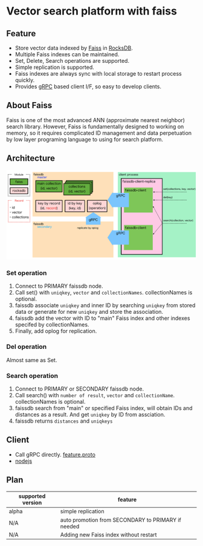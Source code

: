 # Vector search platform with faiss
## Feature
- Store vector data indexed by [Faiss](https://github.com/facebookresearch/faiss) in [RocksDB](https://rocksdb.org//).
- Multiple Faiss indexes can be maintained.
- Set, Delete, Search operations are supported.
- Simple replication is supported.
- Faiss indexes are always sync with local storage to restart process quickly.
- Provides [gRPC](https://grpc.io/) based client I/F, so easy to develop clients.

## About Faiss
Faiss is one of the most advanced ANN (approximate nearest neighbor) search library.
However, Faiss is fundamentally designed to working on memory, so it requires complicated ID management and data perpetuation by low layer programing language to using for search platform.

## Architecture
![](img/Architecture.png)

### Set operation
1. Connect to PRIMARY faissdb node.
2. Call set() with `uniqkey`, `vector` and `collectionNames`. collectionNames is optional.
3. faissdb associate `uniqkey` and inner ID by searching `uniqkey` from stored data or generate for new `uniqkey` and store the association.
4. faissdb add the vector with ID to "main" Faiss index and other indexes specifed by collectionNames.
5. Finally, add oplog for replication.

### Del operation
Almost same as Set.

### Search operation
1. Connect to PRIMARY or SECONDARY faissdb node.
2. Call search() with `number of result`, `vector` and `collectionName`. collectionNames is optional.
3. faissdb search from "main" or specified Faiss index, will obtain IDs and distances as a result. And get `uniqkey` by ID from assciation.
4. faissdb returns `distances` and `uniqkeys`

## Client
- Call gRPC directly. [feature.proto](/protos/feature.proto)
- [nodejs](https://github.com/crumbjp/faissdb_client_node)


## Plan
|  supported version  |  feature  |
| ---- | ---- |
|  alpha  |  simple replication  |
|  N/A  | auto promotion from SECONDARY to PRIMARY if needed |
|  N/A  | Adding new Faiss index without restart |
